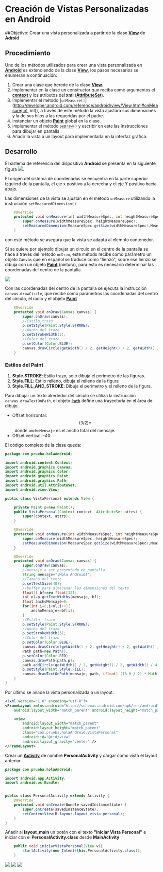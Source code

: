 # Creación de Vistas Personalizadas en Android

##Objetivo:
Crear una vista personalizada a partir de la clase [**View**](http://developer.android.com/reference/android/view/View.html) de **Adroid**

## Procedimiento

Uno de los métodos utilizados para crear una vista personalizada en [**Android**](http://developer.android.com/guide/index.html) es extendiendo de la clase [**View**](http://developer.android.com/reference/android/view/View.html), los pasos necesarios se enumeran a continuación:

1. Crear una clase que herede de la clase [**View**](http://developer.android.com/reference/android/view/View.html).
2. Implementar en la clase un constructor que reciba como argumentos el [**context**](http://developer.android.com/reference/android/content/Context.html) y los atributos del **xml** ([**AttributeSet**](http://developer.android.com/reference/android/util/AttributeSet.html)).
3. Implementar el método [`onMeasure()`](http://developer.android.com/reference/android/view/View.html#onMeasure(int, int)), a través de este método la vista ajustará sus dimensiones y la de sus hijos a las requeridas por el padre.
4. Instanciar un objeto [**Paint**](http://developer.android.com/reference/android/graphics/Paint.html) global en la clase.
4. Implementar el método [`onDraw()`](http://developer.android.com/reference/android/view/View.html#onDraw(android.graphics.Canvas)) y escribir en este las instrucciones para dibujar en pantalla.
5. Añadir la vista a un layout para implementarla en la interfaz gráfica.

## Desarrollo

El sistema de referencia del dispositivo **Android** se presenta en la siguiente figura ![](/capturas/referencias.png).

El origen del sistema de coordenadas se encuentra en la parte superior izquierd de la pantalla, el eje x positivo a la derecha y el eje Y positivo hacia abajo.

Las dimensiones de la vista se ajustan en el método `onMeasure` utilizando la instrucción `setMeasuredDimension()`

```java
    @Override
    protected void onMeasure(int widthMeasureSpec, int heightMeasureSpec) {
        super.onMeasure(widthMeasureSpec, heightMeasureSpec);
        setMeasuredDimension(MeasureSpec.getSize(widthMeasureSpec),MeasureSpec.getSize(heightMeasureSpec));
    }
```
 con este método se asegura que la vista se adapta al elemnto contenedor.

Si se quiere por ejemplo dibujar un circulo en el centro de la pantalla se hace a través del método `onDraw`, este método recibe como parámetro un objeto `Canvas` que en español se traduce como "lienzo", sobre ese lienzo se dibuja con un objeto  [**Paint**](http://developer.android.com/reference/android/graphics/Paint.html) (pintura), para esto es necesario determinar las coordenadas del centro de la pantalla.

![](/capturas/referencias_dimensiones.png)

Con las coordenadas del centro de la pantalla se ejecuta la instrucción `canvas.drawCircle`, que recibe como parámetros las coordenadas del centro del circulo, el radio y el objeto [**Paint**](http://developer.android.com/reference/android/graphics/Paint.html) 

```java
    @Override
    protected void onDraw(Canvas canvas) {
        super.onDraw(canvas);
		//Estilo trazo
        p.setStyle(Paint.Style.STROKE);
        //Ancho del trazo
        p.setStrokeWidth(3);
        //Color del trazo
        p.setColor(Color.BLUE);
        canvas.drawCircle(getWidth() / 2, getHeight() / 2, getWidth() / 4, p);
    }
```

### Estilos del Paint
 1. **Style.STROKE**: Estilo trazo, solo dibuja el perímetro de las figuras.
 2. **Style.FILL**: Estilo relleno, dibuja el relleno de la figura
 3. **Style.FILL_AND_STROKE**: Dibuja el perímetro y el relleno de la figura.

Para dibujar un texto alrededor del circulo se utiliza la instrucción ` canvas.drawTextOnPath`, el objeto [**`Path`**]() define una trayectoria en el área de dibujo.

* Offset horizontal: $$(3/2)*%pi*R-anchoMensaje/2$$, donde `anchoMensaje` es el ancho total del mensaje.
* Offset vertical: -40

El código completo de la clase queda:

```java
package com.prueba.holaAndroid;

import android.content.Context;
import android.graphics.Canvas;
import android.graphics.Color;
import android.graphics.Paint;
import android.graphics.Path;
import android.util.AttributeSet;
import android.view.View;

public class VistaPersonal extends View {

    private Paint p=new Paint();
    public VistaPersonal(Context context, AttributeSet attrs) {
        super(context, attrs);
    }

    @Override
    protected void onMeasure(int widthMeasureSpec, int heightMeasureSpec) {
        super.onMeasure(widthMeasureSpec, heightMeasureSpec);
        setMeasuredDimension(MeasureSpec.getSize(widthMeasureSpec),MeasureSpec.getSize(heightMeasureSpec));
    }

    @Override
    protected void onDraw(Canvas canvas) {
        super.onDraw(canvas);
        //mensaje a ser presentado en pantalla
        String mensaje="¡Hola Android!";
        //Tamaño del texto
        p.setTextSize(40);
        //buffer para almacenar las dimensiones del texto
        float[] bf=new float[32];
        int nl=p.getTextWidths(mensaje, bf);
        float anchoMensaje=0;
        for(int i=0;i<nl;i++){
            anchoMensaje+=bf[i];
        }
        //Estilo  trazo
        p.setStyle(Paint.Style.STROKE);
        //Ancho del trazo
        p.setStrokeWidth(3);
        //Color del trazo
        p.setColor(Color.BLUE);
        canvas.drawCircle(getWidth() / 2, getHeight() / 2, getWidth() / 4, p);
        Path path=new Path();
        p.setColor(Color.RED);
        canvas.drawPath(path,p);
        path.addCircle(getWidth() / 2, getHeight() / 2, getWidth() / 4, Path.Direction.CW);
        p.setStyle(Paint.Style.FILL);
        canvas.drawTextOnPath(mensaje, path, (float) ((3.0 / 2) * Math.PI * getWidth() / 4 - anchoMensaje / 2.0), -40, p);
    }
}
```

Por último se añade la vista personalizada a un layout:

```xml
<?xml version="1.0" encoding="utf-8"?>
<FrameLayout xmlns:android="http://schemas.android.com/apk/res/android"
    android:layout_width="match_parent" android:layout_height="match_parent">

    <view
        android:layout_width="match_parent"
        android:layout_height="match_parent"
        class="com.prueba.holaAndroid.VistaPersonal"
        android:id="@+id/view"
        android:layout_gravity="center" />
</FrameLayout>
```

Crear un [**Activity**]() de nombre **PersonalActivity** y cargar como vista el layout anterior

```java
package com.prueba.holaAndroid;

import android.app.Activity;
import android.os.Bundle;


public class PersonalActivity extends Activity {
    @Override
    protected void onCreate(Bundle savedInstanceState) {
        super.onCreate(savedInstanceState);
        setContentView(R.layout.layout_vista_personal);
    }
}
```
Añadir al **layout_main** un botón con el texto **"Iniciar Vista Personal"** e iniciar con el **PersonalActivity.class** desde **MainActivity**

```java
    public void iniciarVistaPersonal(View v){
        startActivity(new Intent(this,PersonalActivity.class));
    }
```

![](/capturas/personal1.png) ![](/capturas/personal2.png) ![](/capturas/personal3.png)
